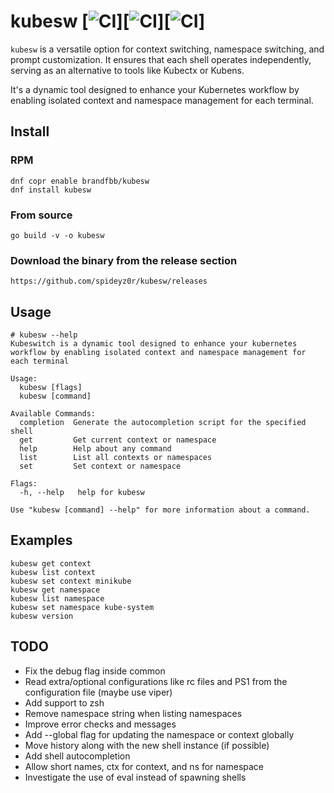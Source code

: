 # kubesw [![CI](https://github.com/spideyz0r/kubesw/workflows/gotester/badge.svg)][![CI](https://github.com/spideyz0r/kubesw/workflows/goreleaser/badge.svg)][![CI](https://github.com/spideyz0r/kubesw/workflows/rpm-builder/badge.svg)]
`kubesw` is a versatile option for context switching, namespace switching, and prompt customization. It ensures that each shell operates independently, serving as an alternative to tools like Kubectx or Kubens.

It's a dynamic tool designed to enhance your Kubernetes workflow by enabling isolated context and namespace management for each terminal.

## Install

### RPM
```
dnf copr enable brandfbb/kubesw
dnf install kubesw
```

### From source
```
go build -v -o kubesw
```
### Download the binary from the release section
```
https://github.com/spideyz0r/kubesw/releases
```

## Usage
```
# kubesw --help
Kubeswitch is a dynamic tool designed to enhance your kubernetes workflow by enabling isolated context and namespace management for each terminal

Usage:
  kubesw [flags]
  kubesw [command]

Available Commands:
  completion  Generate the autocompletion script for the specified shell
  get         Get current context or namespace
  help        Help about any command
  list        List all contexts or namespaces
  set         Set context or namespace

Flags:
  -h, --help   help for kubesw

Use "kubesw [command] --help" for more information about a command.
```

## Examples
```
kubesw get context
kubesw list context
kubesw set context minikube
kubesw get namespace
kubesw list namespace
kubesw set namespace kube-system
kubesw version
```
## TODO
- Fix the debug flag inside common
- Read extra/optional configurations like rc files and PS1 from the configuration file (maybe use viper)
- Add support to zsh
- Remove namespace string when listing namespaces
- Improve error checks and messages
- Add --global flag for updating the namespace or context globally
- Move history along with the new shell instance (if possible)
- Add shell autocompletion
- Allow short names, ctx for context, and ns for namespace
- Investigate the use of eval instead of spawning shells
